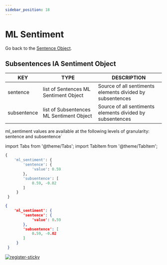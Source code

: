 ```yaml
---
sidebar_position: 18
---
```


# ML Sentiment

Go back to the [Sentence Object](https://www.lettria.com/documentation/docs/API/lettria-sentence-object).

## Subsentences IA Sentiment Object

| KEY         	| TYPE                                     	| DESCRIPTION                                               	|
|-------------	|------------------------------------------	|-----------------------------------------------------------	|
| sentence    	| list of Sentences ML Sentiment Object    	| Source of all sentiments elements divided by subsentences 	|
| subsentence 	| list of Subsentences ML Sentiment Object 	| Source of all sentiments elements divided by subsentences 	|

ml_sentiment values are available at the following levels of granularity: sentence and subsentence`

import Tabs from '@theme/Tabs';
import TabItem from '@theme/TabItem';

<Tabs>
<TabItem value="py" label="Python">

```py
{
    'ml_sentiment': {
        'sentence': {
            'value': 0.59
        },
        'subsentence': [
            0.59, -0.02
        ]
     }
 }
```

</TabItem>
<TabItem value="json" label="JSON">

```json
{
    'ml_sentiment': {
        'sentence': {
            'value': 0.59
        },
        'subsentence': [
            0.59, -0.02
        ]
     }
 }
```

</TabItem>
</Tabs>

[![register-sticky](/img/register-sticky.png)](https://app.lettria.com/signup)